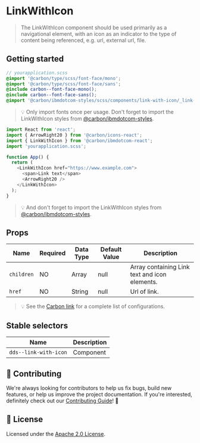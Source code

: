 # LinkWithIcon

> The LinkWithIcon component should be used primarily as a navigational element,
> with an icon as an indicator to the type of content being referenced, e.g.
> url, external url, file.

## Getting started

```scss
// yourapplication.scss
@import '@carbon/type/scss/font-face/mono';
@import '@carbon/type/scss/font-face/sans';
@include carbon--font-face-mono();
@include carbon--font-face-sans();
@import '@carbon/ibmdotcom-styles/scss/components/link-with-icon/_link-with-icon.scss';
```

> 💡 Only import fonts once per usage. Don't forget to import the LinkWithIcon
> styles from
> [@carbon/ibmdotcom-styles](https://github.com/carbon-design-system/ibm-dotcom-library/blob/master/packages/styles).

```javascript
import React from 'react';
import { ArrowRight20 } from '@carbon/icons-react';
import { LinkWithIcon } from '@carbon/ibmdotcom-react';
import 'yourapplication.scss';

function App() {
  return (
    <LinkWithIcon href="https://www.example.com">
      <span>Link text</span>
      <ArrowRight20 />
    </LinkWithIcon>
  );
}
```

> 💡 And don't forget to import the LinkWithIcon styles from
> [@carbon/ibmdotcom-styles](/packages/styles).

## Props

| Name       | Required | Data Type | Default Value | Description                                   |
| ---------- | -------- | --------- | ------------- | --------------------------------------------- |
| `children` | NO       | Array     | null          | Array containing Link text and icon elements. |
| `href`     | NO       | String    | null          | Url of link.                                  |

> 💡 See the
> [Carbon link](https://www.carbondesignsystem.com/components/link/code) for a
> complete list of configurations.

## Stable selectors

| Name                  | Description |
| --------------------- | ----------- |
| `dds--link-with-icon` | Component   |

## 🙌 Contributing

We're always looking for contributors to help us fix bugs, build new features,
or help us improve the project documentation. If you're interested, definitely
check out our [Contributing Guide](/.github/CONTRIBUTING.md)! 👀

## 📝 License

Licensed under the [Apache 2.0 License](/LICENSE).
